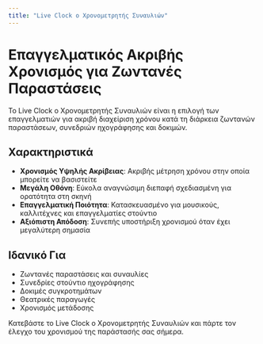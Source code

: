 ```yaml
---
title: "Live Clock ο Χρονομετρητής Συναυλιών"
---
```


# Επαγγελματικός Ακριβής Χρονισμός για Ζωντανές Παραστάσεις

Το Live Clock ο Χρονομετρητής Συναυλιών είναι η επιλογή των επαγγελματιών για ακριβή διαχείριση χρόνου κατά τη διάρκεια ζωντανών παραστάσεων, συνεδριών ηχογράφησης και δοκιμών.

## Χαρακτηριστικά

- **Χρονισμός Υψηλής Ακρίβειας**: Ακριβής μέτρηση χρόνου στην οποία μπορείτε να βασιστείτε
- **Μεγάλη Οθόνη**: Εύκολα αναγνώσιμη διεπαφή σχεδιασμένη για ορατότητα στη σκηνή
- **Επαγγελματική Ποιότητα**: Κατασκευασμένο για μουσικούς, καλλιτέχνες και επαγγελματίες στούντιο
- **Αξιόπιστη Απόδοση**: Συνεπής υποστήριξη χρονισμού όταν έχει μεγαλύτερη σημασία

## Ιδανικό Για

- Ζωντανές παραστάσεις και συναυλίες
- Συνεδρίες στούντιο ηχογράφησης
- Δοκιμές συγκροτημάτων
- Θεατρικές παραγωγές
- Χρονισμός μετάδοσης

Κατεβάστε το Live Clock ο Χρονομετρητής Συναυλιών και πάρτε τον έλεγχο του χρονισμού της παράστασής σας σήμερα.